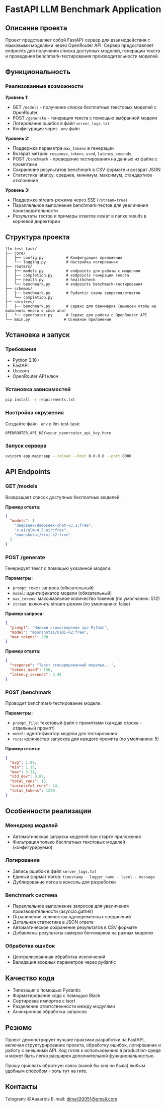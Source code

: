 # FastAPI LLM Benchmark Application

## Описание проекта

Проект представляет собой FastAPI-сервер для взаимодействия с языковыми моделями через OpenRouter API. Сервер предоставляет endpoints для получения списка доступных моделей, генерации текста и проведения benchmark-тестирования производительности моделей.

## Функциональность

### Реализованные возможности

**Уровень 1:**
- GET `/models` - получение списка бесплатных текстовых моделей с OpenRouter
- POST `/generate` - генерация текста с помощью выбранной модели
- Логирование ошибок в файл `server_logs.txt`
- Конфигурация через `.env` файл

**Уровень 2:**
- Поддержка параметра `max_tokens` в генерации
- Возврат метрик: `response`, `tokens_used`, `latency_seconds`
- POST `/benchmark` - проведение тестирования на данных из файла с промптами
- Сохранение результатов benchmark в CSV формате и возврат JSON
- Статистика latency: среднее, минимум, максимум, стандартное отклонение

**Уровень 3:**
- Поддержка stream-режима через SSE (`?stream=true`)
- Параллельное выполнение benchmark-тестов для увеличения производительности
- Результаты тестов и примеры ответов лежат в папке results в корневой директории

## Структура проекта

```
llm-test-task/
├── core/
│   ├── config.py          # Конфигурация приложения
│   └── logging.py         # Настройка логирования
├── routers/
│   ├── models.py          # endpoints для работы с моделями
│   ├── completion.py      # endpoints генерации текста
│   ├── health.py          # healthcheck
│   └── benchmark.py       # endpoints benchmark-тестирования
├── schemas/
│   ├── benchmark.py       # Pydantic схемы запросов/ответов
│   └── completion.py      
├── services/
│   ├── benchmark.py       # Сервис для бенчмарка (вынесен чтобы не выполнять много в слое апи)
│   └── openrouter.py      # Сервис для работы с OpenRouter API
└── main.py               # Основное приложение
```

## Установка и запуск

### Требования
- Python 3.10+
- FastAPI
- Uvicorn
- OpenRouter API ключ

### Установка зависимостей
```bash
pip install -r requirements.txt
```

### Настройка окружения
Создайте файл `.env` в llm-test-task:
```env
OPENROUTER_API_KEY=your_openrouter_api_key_here
```

### Запуск сервера
```bash
uvicorn app.main:app --reload --host 0.0.0.0 --port 8000
```

## API Endpoints

### GET /models
Возвращает список доступных бесплатных моделей.

**Пример ответа:**
```json
{
  "models": [
    "deepseek/deepseek-chat-v3.1:free",
    "z-ai/glm-4.5-air:free", 
    "moonshotai/kimi-k2:free"
  ]
}
```

### POST /generate
Генерирует текст с помощью указанной модели.

**Параметры:**
- `prompt`: текст запроса (обязательный)
- `model`: идентификатор модели (обязательный)
- `max_tokens`: максимальное количество токенов (по умолчанию: 512)
- `stream`: включить stream-режим (по умолчанию: false)

**Пример запроса:**
```json
{
  "prompt": "Напиши стихотворение про Python",
  "model": "moonshotai/kimi-k2:free",
  "max_tokens": 200
}
```

**Пример ответа:**
```json
{
  "response": "Текст сгенерированный моделью...",
  "tokens_used": 150,
  "latency_seconds": 2.45
}
```

### POST /benchmark
Проводит benchmark-тестирование модели.

**Параметры:**
- `prompt_file`: текстовый файл с промптами (каждая строка - отдельный промпт)
- `model`: идентификатор модели для тестирования
- `runs`: количество запусков для каждого промпта (по умолчанию: 5)

**Пример ответа:**
```json
{
  "avg": 1.89,
  "min": 1.15,
  "max": 3.21,
  "std_dev": 0.87,
  "total_runs": 15,
  "successful_runs": 14,
  "total_tokens": 1250
}
```

## Особенности реализации

### Менеджер моделей
- Автоматическая загрузка моделей при старте приложения
- Фильтрация только бесплатных текстовых моделей (конфигурируемо)

### Логирование
- Запись ошибок в файл `server_logs.txt`
- Единый формат логов: `timestamp - logger_name - level - message`
- Дублирование логов в консоль для разработки

### Benchmark система
- Параллельное выполнение запросов для увеличения производительности (asyncio.gather)
- Ограничение количества одновременных соединений
- Детальная статистика в JSON ответе
- Автоматическое сохранение результатов в CSV формате
- Добавлены результаты замеров бенчмарков на разных моделях

### Обработка ошибок
- Централизованная обработка исключений
- Валидация входных параметров через pydantic

## Качество кода

- Типизация с помощью Pydantic
- Форматирование кода с помощью Black
- Сортировка импортов с isort
- Разделение ответственности между модулями
- Асинхронная обработка запросов

## Резюме

Проект демонстрирует лучшие практики разработки на FastAPI, включая структурирование проекта, обработку ошибок, логирование и работу с внешними API. 
Код готов к использованию в production-среде и может быть легко расширен дополнительной функциональностью.

Прошу прислать обратную связь (какой бы она ни была) любым удобным способом - хоть тут на гите.

## Контакты

Telegram: @Aaaarbis
E-mail: djmail20051@gmail.com
